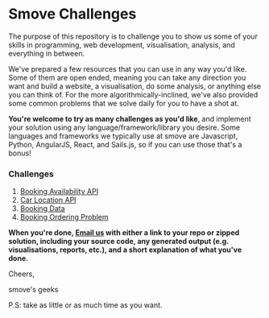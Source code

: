 # Smove Challenges

The purpose of this repository is to challenge you to show us some of your skills in programming, web development, visualisation, analysis, and everything in between.

We've prepared a few resources that you can use in any way you'd like. Some of them are open ended, meaning you can take any direction you want and build a website, a visualisation, do some analysis, or anything else you can think of. For the more algorithmically-inclined, we've also provided some common problems that we solve daily for you to have a shot at.

**You're welcome to try as many challenges as you'd like**, and implement your solution using any language/framework/library you desire. Some languages and frameworks we typically use at smove are Javascript, Python, AngularJS, React, and Sails.js, so if you can use those that's a bonus!

### Challenges
1. [Booking Availability API](challenges/availability.md)
2. [Car Location API](challenges/location.md)
3. [Booking Data](challenges/bookingdata.md)
4. [Booking Ordering Problem](challenges/bookingordering.md)

**When you're done, [Email us](mailto:hr@smove.sg) with either a link to your repo or zipped solution, including your source code, any generated output (e.g. visualisations, reports, etc.), and a short explanation of what you've done.**

Cheers,

smove's geeks

P.S: take as little or as much time as you want.
